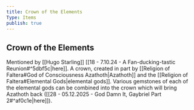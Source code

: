 ```yaml
---
title: Crown of the Elements
Type: Items
publish: true
---
```


## Crown of the Elements

Mentioned by [[Hugo Starling]] [[18 - 7.10.24 - A Fan-ducking-tastic Reunion#^5dbf5c|here]].
A crown, created in part by [[Religion of Faltera#God of Consciousness Azathoth|Azathoth]] and the [[Religion of Faltera#Elemental Gods|elemental gods]].
Various gemstones of each of the elemental gods can be combined into the crown which will bring Azathoth back ([[28 - 05.12.2025 - God Damn It, Gaybriel Part 2#^af0c1e|here]]).
